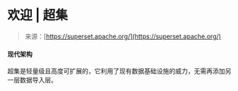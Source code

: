 <!--yml

分类：未分类

日期：2024-05-29 13:23:39

-->

# 欢迎 | 超集

> 来源：[https://superset.apache.org/](https://superset.apache.org/)

#### 现代架构

超集是轻量级且高度可扩展的，它利用了现有数据基础设施的威力，无需再添加另一层数据导入层。  
